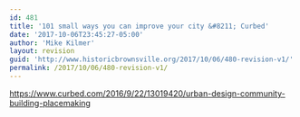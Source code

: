 ```yaml
---
id: 481
title: '101 small ways you can improve your city &#8211; Curbed'
date: '2017-10-06T23:45:27-05:00'
author: 'Mike Kilmer'
layout: revision
guid: 'http://www.historicbrownsville.org/2017/10/06/480-revision-v1/'
permalink: /2017/10/06/480-revision-v1/
---
```


<p><a href="https://www.curbed.com/2016/9/22/13019420/urban-design-community-building-placemaking">https://www.curbed.com/2016/9/22/13019420/urban-design-community-building-placemaking</a></p>
